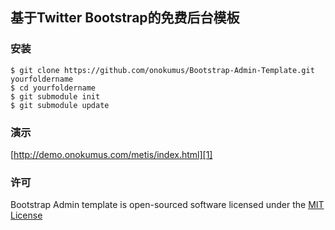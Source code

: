基于Twitter Bootstrap的免费后台模板
------------------------------------------

### 安装

    $ git clone https://github.com/onokumus/Bootstrap-Admin-Template.git yourfoldername
    $ cd yourfoldername
    $ git submodule init
    $ git submodule update

### 演示

[http://demo.onokumus.com/metis/index.html][1]

### 许可

Bootstrap Admin template is open-sourced software licensed under the [MIT License][2]


  [1]: http://demo.onokumus.com/metis/index.html
  [2]: http://opensource.org/licenses/MIT
